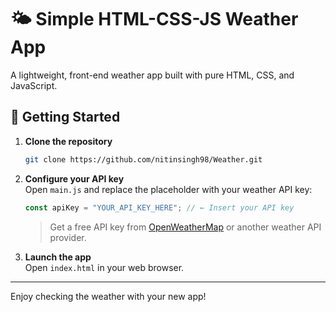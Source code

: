 # 🌤️ Simple HTML-CSS-JS Weather App

A lightweight, front-end weather app built with pure HTML, CSS, and JavaScript.

## 🚀 Getting Started

1. **Clone the repository**
   ```bash
   git clone https://github.com/nitinsingh98/Weather.git
   ```

2. **Configure your API key**  
   Open `main.js` and replace the placeholder with your weather API key:
   ```js
   const apiKey = "YOUR_API_KEY_HERE"; // ← Insert your API key
   ```
   > Get a free API key from [OpenWeatherMap](https://openweathermap.org/api) or another weather API provider.

3. **Launch the app**  
   Open `index.html` in your web browser.

---

Enjoy checking the weather with your new app!
